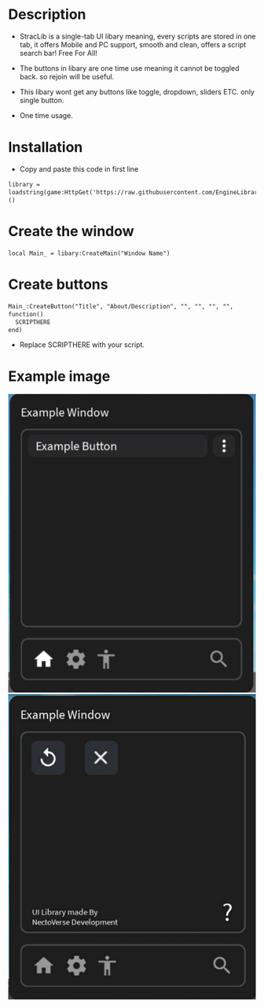 # Description
- StracLib is a single-tab UI libary meaning, every scripts are stored in one tab, it offers Mobile and PC support, smooth and clean, offers a  script search bar! Free For All!

- The buttons in libary are one time use meaning it cannot be toggled back. so rejoin will be useful.
- This libary wont get any buttons like toggle, dropdown, sliders ETC. only single button.
- One time usage.

# Installation
- Copy and paste this code in first line
```
library = loadstring(game:HttpGet('https://raw.githubusercontent.com/EngineLibraryX/StracLib/refs/heads/main/StracLib.lua'))()
```

# Create the window
```
local Main_ = libary:CreateMain("Window Name")
```

# Create buttons
```
Main_:CreateButton("Title", "About/Description", "", "", "", "", function()
  SCRIPTHERE
end)
```
- Replace SCRIPTHERE with your script.

# Example image
![example main tab](https://github.com/EngineLibraryX/StracLib/blob/main/Images/Main%20tab.png)
![example settings tab](https://github.com/EngineLibraryX/StracLib/blob/main/Images/Settings%20tab.png)
